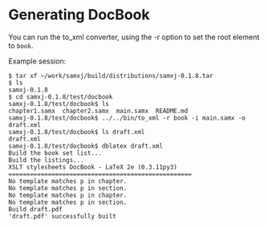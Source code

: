 Generating DocBook
==================

You can run the to_xml converter, using the -r option to set the root element to `book`.

Example session:

```shell script
$ tar xf ~/work/samxj/build/distributions/samxj-0.1.8.tar
$ ls
samxj-0.1.8
$ cd samxj-0.1.8/test/docbook
samxj-0.1.8/test/docbook$ ls
chapter1.samx  chapter2.samx  main.samx  README.md
samxj-0.1.8/test/docbook$ ../../bin/to_xml -r book -i main.samx -o draft.xml
samxj-0.1.8/test/docbook$ ls draft.xml
draft.xml
samxj-0.1.8/test/docbook$ dblatex draft.xml
Build the book set list...
Build the listings...
XSLT stylesheets DocBook - LaTeX 2e (0.3.11py3)
===================================================
No template matches p in chapter.
No template matches p in section.
No template matches p in chapter.
No template matches p in section.
Build draft.pdf
'draft.pdf' successfully built
```